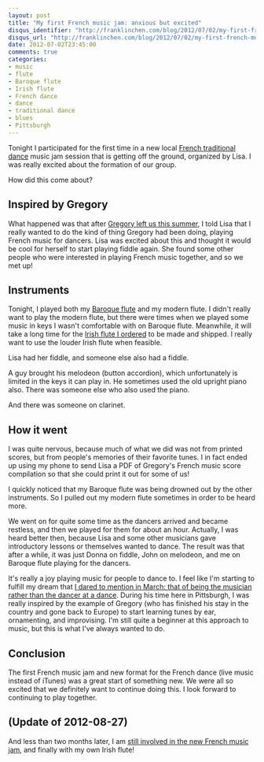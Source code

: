 ```yaml
---
layout: post
title: "My first French music jam: anxious but excited"
disqus_identifier: "http://franklinchen.com/blog/2012/07/02/my-first-french-music-jam-anxious-but-excited/"
disqus_url: "http://franklinchen.com/blog/2012/07/02/my-first-french-music-jam-anxious-but-excited/"
date: 2012-07-02T23:45:00
comments: true
categories: 
- music
- flute
- Baroque flute
- Irish flute
- French dance
- dance
- traditional dance
- blues
- Pittsburgh
---
```

Tonight I participated for the first time in a new local [French traditional dance](http://www.facebook.com/groups/182324948478861/) music jam session that is getting off the ground, organized by Lisa. I was really excited about the formation of our group.

How did this come about?

<!--more-->

## Inspired by Gregory

What happened was that after [Gregory left us this summer](/blog/2012/05/14/playing-french-music-for-first-time-and-dancing-blues-for-first-time/), I told Lisa that I really wanted to do the kind of thing Gregory had been doing, playing French music for dancers. Lisa was excited about this and thought it would be cool for herself to start playing fiddle again. She found some other people who were interested in playing French music together, and so we met up!

## Instruments

Tonight, I played both my [Baroque flute](/blog/categories/baroque-flute/) and my modern flute. I didn't really want to play the modern flute, but there were times when we played some music in keys I wasn't comfortable with on Baroque flute. Meanwhile, it will take a long time for the [Irish flute I ordered](/blog/2012/06/12/ordered-the-casey-burns-small-handed-irish-flute/) to be made and shipped. I really want to use the louder Irish flute when feasible.

Lisa had her fiddle, and someone else also had a fiddle.

A guy brought his melodeon (button accordion), which unfortunately is limited in the keys it can play in. He sometimes used the old upright piano also. There was someone else who also used the piano.

And there was someone on clarinet.

## How it went

I was quite nervous, because much of what we did was not from printed scores, but from people's memories of their favorite tunes. I in fact ended up using my phone to send Lisa a PDF of Gregory's French music score compilation so that she could print it out for some of us!

I quickly noticed that my Baroque flute was being drowned out by the other instruments. So I pulled out my modern flute sometimes in order to be heard more.

We went on for quite some time as the dancers arrived and became restless, and then we played for them for about an hour. Actually, I was heard better then, because Lisa and some other musicians gave introductory lessons or themselves wanted to dance. The result was that after a while, it was just Donna on fiddle, John on melodeon, and me on Baroque flute playing for the dancers.

It's really a joy playing music for people to dance to. I feel like I'm starting to fulfill my dream that [I dared to mention in March: that of being the musician rather than the dancer at a dance](/blog/2012/03/10/flute-loving-it-again/). During his time here in Pittsburgh, I was really inspired by the example of Gregory (who has finished his stay in the country and gone back to Europe) to start learning tunes by ear, ornamenting, and improvising. I'm still quite a beginner at this approach to music, but this is what I've always wanted to do.

## Conclusion

The first French music jam and new format for the French dance (live music instead of iTunes) was a great start of something new. We were all so excited that we definitely want to continue doing this. I look forward to continuing to play together.

## (Update of 2012-08-27)

And less than two months later, I am [still involved in the new French music jam](/blog/2012/08/27/my-second-french-music-jam-playing-my-irish-flute-in-public-for-the-first-time/), and finally with my own Irish flute!